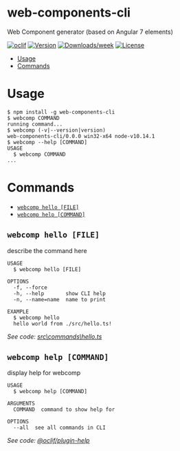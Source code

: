 web-components-cli
==================

Web Component generator (based on Angular 7 elements)

[![oclif](https://img.shields.io/badge/cli-oclif-brightgreen.svg)](https://oclif.io)
[![Version](https://img.shields.io/npm/v/web-components-cli.svg)](https://npmjs.org/package/web-components-cli)
[![Downloads/week](https://img.shields.io/npm/dw/web-components-cli.svg)](https://npmjs.org/package/web-components-cli)
[![License](https://img.shields.io/npm/l/web-components-cli.svg)](https://github.com/hedesil/web-components-cli/blob/master/package.json)

<!-- toc -->
* [Usage](#usage)
* [Commands](#commands)
<!-- tocstop -->
# Usage
<!-- usage -->
```sh-session
$ npm install -g web-components-cli
$ webcomp COMMAND
running command...
$ webcomp (-v|--version|version)
web-components-cli/0.0.0 win32-x64 node-v10.14.1
$ webcomp --help [COMMAND]
USAGE
  $ webcomp COMMAND
...
```
<!-- usagestop -->
# Commands
<!-- commands -->
* [`webcomp hello [FILE]`](#webcomp-hello-file)
* [`webcomp help [COMMAND]`](#webcomp-help-command)

## `webcomp hello [FILE]`

describe the command here

```
USAGE
  $ webcomp hello [FILE]

OPTIONS
  -f, --force
  -h, --help       show CLI help
  -n, --name=name  name to print

EXAMPLE
  $ webcomp hello
  hello world from ./src/hello.ts!
```

_See code: [src\commands\hello.ts](https://github.com/hedesil/web-components-cli/blob/v0.0.0/src\commands\hello.ts)_

## `webcomp help [COMMAND]`

display help for webcomp

```
USAGE
  $ webcomp help [COMMAND]

ARGUMENTS
  COMMAND  command to show help for

OPTIONS
  --all  see all commands in CLI
```

_See code: [@oclif/plugin-help](https://github.com/oclif/plugin-help/blob/v2.1.6/src\commands\help.ts)_
<!-- commandsstop -->
